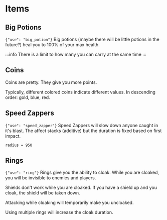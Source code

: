 # Items

## Big Potions

`{"use": "big_potion"}`
Big potions (maybe there will be little potions in the future?) heal you to 100% of your max health.

:::info
There is a limit to how many you can carry at the same time
:::

## Coins

Coins are pretty. They give you more points.

Typically, different colored coins indicate different values. In descending order: gold, blue, red.

## Speed Zappers

`{"use": "speed_zapper"}`
Speed Zappers will slow down anyone caught in it's blast. The affect stacks (additive) but the duration is fixed based on first impact.

`radius = 950`

## Rings

`{"use": "ring"}`
Rings give you the ability to cloak. While you are cloaked, you will be invisible to enemies and players.

Shields don't work while you are cloaked. If you have a shield up and you cloak, the shield will be taken down.

Attacking while cloaking will temporarily make you uncloaked.

Using multiple rings will increase the cloak duration.
